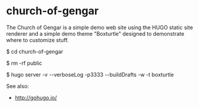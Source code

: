 # church-of-gengar

The Church of Gengar is a simple demo web site using the HUGO static site
renderer and a simple demo theme "Boxturtle" designed to demonstrate where
to customize stuff.

 $ cd church-of-gengar

 $ rm -rf public

 $ hugo server -v --verboseLog -p3333 --buildDrafts -w -t boxturtle

See also:

* http://gohugo.io/
